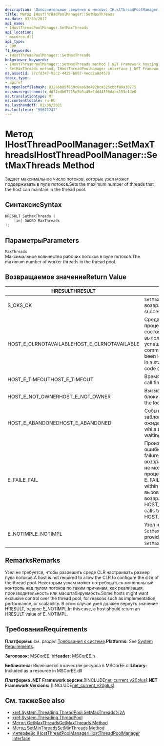 ```yaml
---
description: 'Дополнительные сведения о методе: IHostThreadPoolManager:: SetMaxThreads'
title: Метод IHostThreadPoolManager::SetMaxThreads
ms.date: 03/30/2017
api_name:
- IHostThreadPoolManager.SetMaxThreads
api_location:
- mscoree.dll
api_type:
- COM
f1_keywords:
- IHostThreadPoolManager::SetMaxThreads
helpviewer_keywords:
- IHostThreadPoolManager::SetMaxThreads method [.NET Framework hosting]
- SetMaxThreads method, IHostThreadPoolManager interface [.NET Framework hosting]
ms.assetid: 77cfd347-95c2-4425-b807-4ecc2a8d4578
topic_type:
- apiref
ms.openlocfilehash: 83266b05f639c0aa63e492bca525cbbf09a30775
ms.sourcegitcommit: ddf7edb67715a5b9a45e3dd44536dabc153c1de0
ms.translationtype: MT
ms.contentlocale: ru-RU
ms.lasthandoff: 02/06/2021
ms.locfileid: "99671247"
---
```

# <a name="ihostthreadpoolmanagersetmaxthreads-method"></a><span data-ttu-id="ff174-103">Метод IHostThreadPoolManager::SetMaxThreads</span><span class="sxs-lookup"><span data-stu-id="ff174-103">IHostThreadPoolManager::SetMaxThreads Method</span></span>

<span data-ttu-id="ff174-104">Задает максимальное число потоков, которые узел может поддерживать в пуле потоков.</span><span class="sxs-lookup"><span data-stu-id="ff174-104">Sets the maximum number of threads that the host can maintain in the thread pool.</span></span>  
  
## <a name="syntax"></a><span data-ttu-id="ff174-105">Синтаксис</span><span class="sxs-lookup"><span data-stu-id="ff174-105">Syntax</span></span>  
  
```cpp  
HRESULT SetMaxThreads (  
    [in] DWORD MaxThreads  
);  
```  
  
## <a name="parameters"></a><span data-ttu-id="ff174-106">Параметры</span><span class="sxs-lookup"><span data-stu-id="ff174-106">Parameters</span></span>  

 `MaxThreads`  
 <span data-ttu-id="ff174-107">Максимальное количество рабочих потоков в пуле потоков.</span><span class="sxs-lookup"><span data-stu-id="ff174-107">The maximum number of worker threads in the thread pool.</span></span>  
  
## <a name="return-value"></a><span data-ttu-id="ff174-108">Возвращаемое значение</span><span class="sxs-lookup"><span data-stu-id="ff174-108">Return Value</span></span>  
  
|<span data-ttu-id="ff174-109">HRESULT</span><span class="sxs-lookup"><span data-stu-id="ff174-109">HRESULT</span></span>|<span data-ttu-id="ff174-110">Описание:</span><span class="sxs-lookup"><span data-stu-id="ff174-110">Description</span></span>|  
|-------------|-----------------|  
|<span data-ttu-id="ff174-111">S_OK</span><span class="sxs-lookup"><span data-stu-id="ff174-111">S_OK</span></span>|<span data-ttu-id="ff174-112">`SetMaxThreads` успешно возвращено.</span><span class="sxs-lookup"><span data-stu-id="ff174-112">`SetMaxThreads` returned successfully.</span></span>|  
|<span data-ttu-id="ff174-113">HOST_E_CLRNOTAVAILABLE</span><span class="sxs-lookup"><span data-stu-id="ff174-113">HOST_E_CLRNOTAVAILABLE</span></span>|<span data-ttu-id="ff174-114">Среда CLR не была загружена в процесс, или среда CLR находится в состоянии, в котором она не может выполнить управляемый код или успешно обработать вызов.</span><span class="sxs-lookup"><span data-stu-id="ff174-114">The common language runtime (CLR) has not been loaded into a process, or the CLR is in a state in which it cannot run managed code or process the call successfully.</span></span>|  
|<span data-ttu-id="ff174-115">HOST_E_TIMEOUT</span><span class="sxs-lookup"><span data-stu-id="ff174-115">HOST_E_TIMEOUT</span></span>|<span data-ttu-id="ff174-116">Время ожидания вызова истекло.</span><span class="sxs-lookup"><span data-stu-id="ff174-116">The call timed out.</span></span>|  
|<span data-ttu-id="ff174-117">HOST_E_NOT_OWNER</span><span class="sxs-lookup"><span data-stu-id="ff174-117">HOST_E_NOT_OWNER</span></span>|<span data-ttu-id="ff174-118">Вызывающий объект не владеет блокировкой.</span><span class="sxs-lookup"><span data-stu-id="ff174-118">The caller does not own the lock.</span></span>|  
|<span data-ttu-id="ff174-119">HOST_E_ABANDONED</span><span class="sxs-lookup"><span data-stu-id="ff174-119">HOST_E_ABANDONED</span></span>|<span data-ttu-id="ff174-120">Событие было отменено, пока заблокированный поток или волокно ожидают его.</span><span class="sxs-lookup"><span data-stu-id="ff174-120">An event was canceled while a blocked thread or fiber was waiting on it.</span></span>|  
|<span data-ttu-id="ff174-121">E_FAIL</span><span class="sxs-lookup"><span data-stu-id="ff174-121">E_FAIL</span></span>|<span data-ttu-id="ff174-122">Произошла неизвестная фатальная ошибка.</span><span class="sxs-lookup"><span data-stu-id="ff174-122">An unknown, catastrophic failure occurred.</span></span> <span data-ttu-id="ff174-123">Когда метод возвращает E_FAIL, среда CLR больше не может использоваться в процессе.</span><span class="sxs-lookup"><span data-stu-id="ff174-123">When a method returns E_FAIL, the CLR is no longer usable within the process.</span></span> <span data-ttu-id="ff174-124">Последующие вызовы методов размещения возвращают HOST_E_CLRNOTAVAILABLE.</span><span class="sxs-lookup"><span data-stu-id="ff174-124">Subsequent calls to hosting methods return HOST_E_CLRNOTAVAILABLE.</span></span>|  
|<span data-ttu-id="ff174-125">E_NOTIMPL</span><span class="sxs-lookup"><span data-stu-id="ff174-125">E_NOTIMPL</span></span>|<span data-ttu-id="ff174-126">Узел не предоставляет реализацию `SetMaxThreads` .</span><span class="sxs-lookup"><span data-stu-id="ff174-126">The host does not provide an implementation of `SetMaxThreads`.</span></span>|  
  
## <a name="remarks"></a><span data-ttu-id="ff174-127">Remarks</span><span class="sxs-lookup"><span data-stu-id="ff174-127">Remarks</span></span>  

 <span data-ttu-id="ff174-128">Узел не требуется, чтобы разрешить среде CLR настраивать размер пула потоков.</span><span class="sxs-lookup"><span data-stu-id="ff174-128">A host is not required to allow the CLR to configure the size of the thread pool.</span></span> <span data-ttu-id="ff174-129">Некоторым узлам может потребоваться монопольный контроль над пулом потоков по таким причинам, как реализация, производительность или масштабируемость.</span><span class="sxs-lookup"><span data-stu-id="ff174-129">Some hosts might want exclusive control over the thread pool, for reasons such as implementation, performance, or scalability.</span></span> <span data-ttu-id="ff174-130">В этом случае узел должен вернуть значение HRESULT, равное E_NOTIMPL.</span><span class="sxs-lookup"><span data-stu-id="ff174-130">In this case, a host should return an HRESULT value of E_NOTIMPL.</span></span>  
  
## <a name="requirements"></a><span data-ttu-id="ff174-131">Требования</span><span class="sxs-lookup"><span data-stu-id="ff174-131">Requirements</span></span>  

 <span data-ttu-id="ff174-132">**Платформы:** см. раздел [Требования к системе](../../get-started/system-requirements.md).</span><span class="sxs-lookup"><span data-stu-id="ff174-132">**Platforms:** See [System Requirements](../../get-started/system-requirements.md).</span></span>  
  
 <span data-ttu-id="ff174-133">**Заголовок:** MSCorEE. h</span><span class="sxs-lookup"><span data-stu-id="ff174-133">**Header:** MSCorEE.h</span></span>  
  
 <span data-ttu-id="ff174-134">**Библиотека:** Включается в качестве ресурса в MSCorEE.dll</span><span class="sxs-lookup"><span data-stu-id="ff174-134">**Library:** Included as a resource in MSCorEE.dll</span></span>  
  
 <span data-ttu-id="ff174-135">**Платформа .NET Framework версии:**[!INCLUDE[net_current_v20plus](../../../../includes/net-current-v20plus-md.md)]</span><span class="sxs-lookup"><span data-stu-id="ff174-135">**.NET Framework Versions:** [!INCLUDE[net_current_v20plus](../../../../includes/net-current-v20plus-md.md)]</span></span>  
  
## <a name="see-also"></a><span data-ttu-id="ff174-136">См. также</span><span class="sxs-lookup"><span data-stu-id="ff174-136">See also</span></span>

- <xref:System.Threading.ThreadPool.SetMaxThreads%2A>
- <xref:System.Threading.ThreadPool>
- [<span data-ttu-id="ff174-137">Метод GetMaxThreads</span><span class="sxs-lookup"><span data-stu-id="ff174-137">GetMaxThreads Method</span></span>](ihostthreadpoolmanager-getmaxthreads-method.md)
- [<span data-ttu-id="ff174-138">Метод SetMinThreads</span><span class="sxs-lookup"><span data-stu-id="ff174-138">SetMinThreads Method</span></span>](ihostthreadpoolmanager-setminthreads-method.md)
- [<span data-ttu-id="ff174-139">Интерфейс IHostThreadPoolManager</span><span class="sxs-lookup"><span data-stu-id="ff174-139">IHostThreadPoolManager Interface</span></span>](ihostthreadpoolmanager-interface.md)
